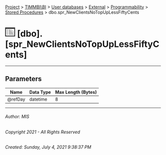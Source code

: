 #### 

[Project](../../../../../index.md) > [TIMMBI\\BI](../../../../index.md) > [User databases](../../../index.md) > [External](../../index.md) > [Programmability](../index.md) > [Stored Procedures](Stored_Procedures.md) > dbo.spr_NewClientsNoTopUpLessFiftyCents

# ![Stored Procedures](../../../../../Images/StoredProcedure32.png) [dbo].[spr_NewClientsNoTopUpLessFiftyCents]

---

## <a name="#parameters"></a>Parameters

| Name | Data Type | Max Length (Bytes) |
|---|---|---|
| @refDay | datetime | 8 |


---

###### Author:  MIS

###### Copyright 2021 - All Rights Reserved

###### Created: Sunday, July 4, 2021 9:38:37 PM

